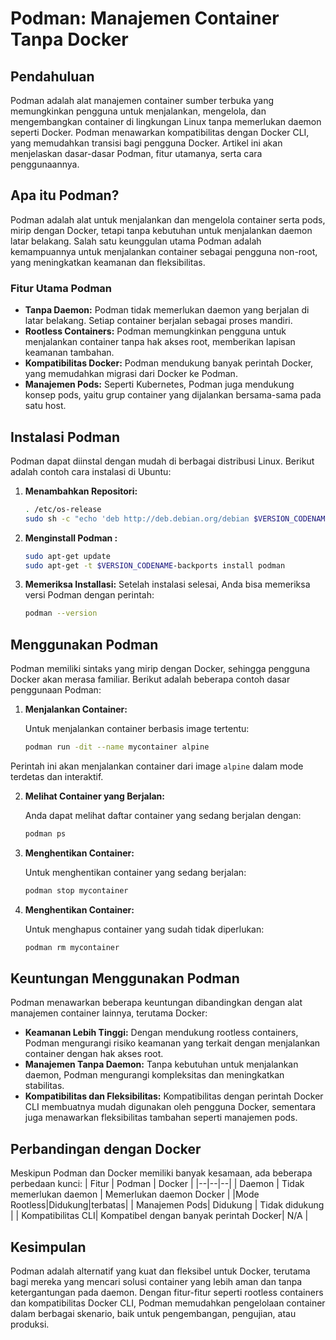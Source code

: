 # Podman: Manajemen Container Tanpa Docker

## Pendahuluan

Podman adalah alat manajemen container sumber terbuka yang memungkinkan pengguna untuk menjalankan, mengelola, dan mengembangkan container di lingkungan Linux tanpa memerlukan daemon seperti Docker. Podman menawarkan kompatibilitas dengan Docker CLI, yang memudahkan transisi bagi pengguna Docker. Artikel ini akan menjelaskan dasar-dasar Podman, fitur utamanya, serta cara penggunaannya.

## Apa itu Podman?

Podman adalah alat untuk menjalankan dan mengelola container serta pods, mirip dengan Docker, tetapi tanpa kebutuhan untuk menjalankan daemon latar belakang. Salah satu keunggulan utama Podman adalah kemampuannya untuk menjalankan container sebagai pengguna non-root, yang meningkatkan keamanan dan fleksibilitas.

### Fitur Utama Podman

- **Tanpa Daemon:** Podman tidak memerlukan daemon yang berjalan di latar belakang. Setiap container berjalan sebagai proses mandiri.
- **Rootless Containers:** Podman memungkinkan pengguna untuk menjalankan container tanpa hak akses root, memberikan lapisan keamanan tambahan.
- **Kompatibilitas Docker:** Podman mendukung banyak perintah Docker, yang memudahkan migrasi dari Docker ke Podman.
- **Manajemen Pods:** Seperti Kubernetes, Podman juga mendukung konsep pods, yaitu grup container yang dijalankan bersama-sama pada satu host.

## Instalasi Podman

Podman dapat diinstal dengan mudah di berbagai distribusi Linux. Berikut adalah contoh cara instalasi di Ubuntu:

1. **Menambahkan Repositori:**

   ```bash
   . /etc/os-release
   sudo sh -c "echo 'deb http://deb.debian.org/debian $VERSION_CODENAME-backports main' > /etc/apt/sources.list.d/backports.list"

2.  **Menginstall Podman :** 
	```bash
	sudo apt-get update
	sudo apt-get -t $VERSION_CODENAME-backports install podman
3. **Memeriksa Installasi:** 
Setelah instalasi selesai, Anda bisa memeriksa versi Podman dengan perintah:
	```bash
	podman --version
## Menggunakan Podman

Podman memiliki sintaks yang mirip dengan Docker, sehingga pengguna Docker akan merasa familiar. Berikut adalah beberapa contoh dasar penggunaan Podman:

1.  **Menjalankan Container:**
    
    Untuk menjalankan container berbasis image tertentu:
    ```bash
    podman run -dit --name mycontainer alpine
Perintah ini akan menjalankan container dari image `alpine` dalam mode terdetas dan interaktif.

2. **Melihat Container yang Berjalan:**
    
    Anda dapat melihat daftar container yang sedang berjalan dengan:
    ```bash
   podman ps
3. **Menghentikan Container:**
    
    Untuk menghentikan container yang sedang berjalan:
    ```bash
    podman stop mycontainer

4. **Menghentikan Container:**
    
    Untuk menghapus container yang sudah tidak diperlukan:
    ```bash
    podman rm mycontainer
## Keuntungan Menggunakan Podman

Podman menawarkan beberapa keuntungan dibandingkan dengan alat manajemen container lainnya, terutama Docker:

-   **Keamanan Lebih Tinggi:** Dengan mendukung rootless containers, Podman mengurangi risiko keamanan yang terkait dengan menjalankan container dengan hak akses root.
-   **Manajemen Tanpa Daemon:** Tanpa kebutuhan untuk menjalankan daemon, Podman mengurangi kompleksitas dan meningkatkan stabilitas.
-   **Kompatibilitas dan Fleksibilitas:** Kompatibilitas dengan perintah Docker CLI membuatnya mudah digunakan oleh pengguna Docker, sementara juga menawarkan fleksibilitas tambahan seperti manajemen pods.

## Perbandingan dengan Docker

Meskipun Podman dan Docker memiliki banyak kesamaan, ada beberapa perbedaan kunci:
| Fitur | Podman | Docker |
|--|--|--|
| Daemon | Tidak memerlukan daemon | Memerlukan daemon Docker |
|Mode Rootless|Didukung|terbatas|
| Manajemen Pods| Didukung | Tidak didukung |
| Kompatibilitas CLI| Kompatibel dengan banyak perintah Docker| N/A |

## Kesimpulan

Podman adalah alternatif yang kuat dan fleksibel untuk Docker, terutama bagi mereka yang mencari solusi container yang lebih aman dan tanpa ketergantungan pada daemon. Dengan fitur-fitur seperti rootless containers dan kompatibilitas Docker CLI, Podman memudahkan pengelolaan container dalam berbagai skenario, baik untuk pengembangan, pengujian, atau produksi.
